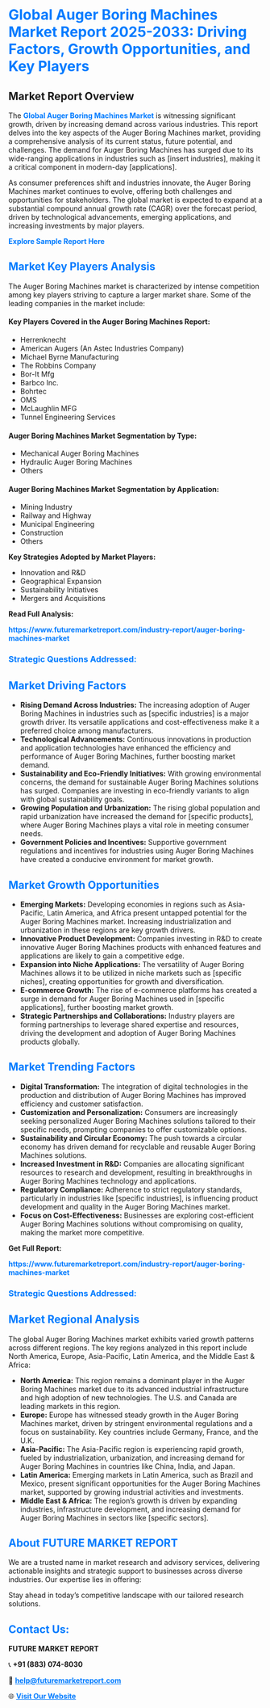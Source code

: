 <h1 style="color: #007BFF;">Global Auger Boring Machines Market Report 2025-2033: Driving Factors, Growth Opportunities, and Key Players</h1>

<section id="overview">
<h2>Market Report Overview</h2>
<p>The <a href="https://www.futuremarketreport.com/industry-report/auger-boring-machines-market" style="color: #007BFF; text-decoration: none;"><strong>Global Auger Boring Machines Market</strong></a> is witnessing significant growth, driven by increasing demand across various industries. This report delves into the key aspects of the Auger Boring Machines market, providing a comprehensive analysis of its current status, future potential, and challenges. The demand for Auger Boring Machines has surged due to its wide-ranging applications in industries such as [insert industries], making it a critical component in modern-day [applications].</p>
<p>As consumer preferences shift and industries innovate, the Auger Boring Machines market continues to evolve, offering both challenges and opportunities for stakeholders. The global market is expected to expand at a substantial compound annual growth rate (CAGR) over the forecast period, driven by technological advancements, emerging applications, and increasing investments by major players.</p>
</section>

<section id="overview">
<p><a href="https://www.futuremarketreport.com/request-sample/reportId=41700" style="color: #007BFF; text-decoration: none;"><strong>Explore Sample Report Here</strong></a></p>
</section>

<section id="key-players">
<h2 style="color: #007BFF;">Market Key Players Analysis</h2>
<p>The Auger Boring Machines market is characterized by intense competition among key players striving to capture a larger market share. Some of the leading companies in the market include:</p>
<h4>Key Players Covered in the Auger Boring Machines Report:</h4>
<ul><li>Herrenknecht</li><li>American Augers (An Astec Industries Company)</li><li>Michael Byrne Manufacturing</li><li>The Robbins Company</li><li>Bor-It Mfg</li><li>Barbco Inc.</li><li>Bohrtec</li><li>OMS</li><li>McLaughlin MFG</li><li>Tunnel Engineering Services</li></ul>
<h4>Auger Boring Machines Market Segmentation by Type:</h4>
<ul><li>Mechanical Auger Boring Machines</li><li>Hydraulic Auger Boring Machines</li><li>Others</li></ul>

<h4>Auger Boring Machines Market Segmentation by Application:</h4>
<ul><li>Mining Industry</li><li>Railway and Highway</li><li>Municipal Engineering</li><li>Construction</li><li>Others</li></ul>
<p><strong>Key Strategies Adopted by Market Players:</strong></p>
<ul>
<li>Innovation and R&D</li>
<li>Geographical Expansion</li>
<li>Sustainability Initiatives</li>
<li>Mergers and Acquisitions</li>
</ul>
</section>

<section>
<p><strong>Read Full Analysis: </strong></p><a href="https://www.futuremarketreport.com/industry-report/auger-boring-machines-market" style="color: #007BFF; text-decoration: none;"><strong>https://www.futuremarketreport.com/industry-report/auger-boring-machines-market</strong></a>
<h3 style="color: #007BFF;">Strategic Questions Addressed:</h3>
</section>

<section id="driving-factors">
<h2 style="color: #007BFF;">Market Driving Factors</h2>
<ul>
<li><strong>Rising Demand Across Industries:</strong> The increasing adoption of Auger Boring Machines in industries such as [specific industries] is a major growth driver. Its versatile applications and cost-effectiveness make it a preferred choice among manufacturers.</li>
<li><strong>Technological Advancements:</strong> Continuous innovations in production and application technologies have enhanced the efficiency and performance of Auger Boring Machines, further boosting market demand.</li>
<li><strong>Sustainability and Eco-Friendly Initiatives:</strong> With growing environmental concerns, the demand for sustainable Auger Boring Machines solutions has surged. Companies are investing in eco-friendly variants to align with global sustainability goals.</li>
<li><strong>Growing Population and Urbanization:</strong> The rising global population and rapid urbanization have increased the demand for [specific products], where Auger Boring Machines plays a vital role in meeting consumer needs.</li>
<li><strong>Government Policies and Incentives:</strong> Supportive government regulations and incentives for industries using Auger Boring Machines have created a conducive environment for market growth.</li>
</ul>
</section>

<section id="growth-opportunities">
<h2 style="color: #007BFF;">Market Growth Opportunities</h2>
<ul>
<li><strong>Emerging Markets:</strong> Developing economies in regions such as Asia-Pacific, Latin America, and Africa present untapped potential for the Auger Boring Machines market. Increasing industrialization and urbanization in these regions are key growth drivers.</li>
<li><strong>Innovative Product Development:</strong> Companies investing in R&D to create innovative Auger Boring Machines products with enhanced features and applications are likely to gain a competitive edge.</li>
<li><strong>Expansion into Niche Applications:</strong> The versatility of Auger Boring Machines allows it to be utilized in niche markets such as [specific niches], creating opportunities for growth and diversification.</li>
<li><strong>E-commerce Growth:</strong> The rise of e-commerce platforms has created a surge in demand for Auger Boring Machines used in [specific applications], further boosting market growth.</li>
<li><strong>Strategic Partnerships and Collaborations:</strong> Industry players are forming partnerships to leverage shared expertise and resources, driving the development and adoption of Auger Boring Machines products globally.</li>
</ul>
</section>

<section id="trending-factors">
<h2 style="color: #007BFF;">Market Trending Factors</h2>
<ul>
<li><strong>Digital Transformation:</strong> The integration of digital technologies in the production and distribution of Auger Boring Machines has improved efficiency and customer satisfaction.</li>
<li><strong>Customization and Personalization:</strong> Consumers are increasingly seeking personalized Auger Boring Machines solutions tailored to their specific needs, prompting companies to offer customizable options.</li>
<li><strong>Sustainability and Circular Economy:</strong> The push towards a circular economy has driven demand for recyclable and reusable Auger Boring Machines solutions.</li>
<li><strong>Increased Investment in R&D:</strong> Companies are allocating significant resources to research and development, resulting in breakthroughs in Auger Boring Machines technology and applications.</li>
<li><strong>Regulatory Compliance:</strong> Adherence to strict regulatory standards, particularly in industries like [specific industries], is influencing product development and quality in the Auger Boring Machines market.</li>
<li><strong>Focus on Cost-Effectiveness:</strong> Businesses are exploring cost-efficient Auger Boring Machines solutions without compromising on quality, making the market more competitive.</li>
</ul>
</section>

<section>
<p><strong>Get Full Report: </strong></p><a href="https://www.futuremarketreport.com/industry-report/auger-boring-machines-market" style="color: #007BFF; text-decoration: none;"><strong>https://www.futuremarketreport.com/industry-report/auger-boring-machines-market</strong></a>
<h3 style="color: #007BFF;">Strategic Questions Addressed:</h3>
</section>


<section id="regional-analysis">
<h2 style="color: #007BFF;">Market Regional Analysis</h2>
<p>The global Auger Boring Machines market exhibits varied growth patterns across different regions. The key regions analyzed in this report include North America, Europe, Asia-Pacific, Latin America, and the Middle East & Africa:</p>
<ul>
<li><strong>North America:</strong> This region remains a dominant player in the Auger Boring Machines market due to its advanced industrial infrastructure and high adoption of new technologies. The U.S. and Canada are leading markets in this region.</li>
<li><strong>Europe:</strong> Europe has witnessed steady growth in the Auger Boring Machines market, driven by stringent environmental regulations and a focus on sustainability. Key countries include Germany, France, and the U.K.</li>
<li><strong>Asia-Pacific:</strong> The Asia-Pacific region is experiencing rapid growth, fueled by industrialization, urbanization, and increasing demand for Auger Boring Machines in countries like China, India, and Japan.</li>
<li><strong>Latin America:</strong> Emerging markets in Latin America, such as Brazil and Mexico, present significant opportunities for the Auger Boring Machines market, supported by growing industrial activities and investments.</li>
<li><strong>Middle East & Africa:</strong> The region’s growth is driven by expanding industries, infrastructure development, and increasing demand for Auger Boring Machines in sectors like [specific sectors].</li>
</ul>
</section>

<footer>
<h2 style="color: #007BFF;">About FUTURE MARKET REPORT</h2>
<p>We are a trusted name in market research and advisory services, delivering actionable insights and strategic support to businesses across diverse industries. Our expertise lies in offering:</p>

<p>Stay ahead in today’s competitive landscape with our tailored research solutions.</p>

<h2 style="color: #007BFF;">Contact Us:</h2>
<p><strong>FUTURE MARKET REPORT</strong></p>
<p>📞 <strong>+91 (883) 074-8030</strong></p>
<p>📧 <strong><a href="mailto:help@futuremarketreport.com" style="color: #007BFF;">help@futuremarketreport.com</a></strong></p>
<p>🌐 <strong><a href="https://www.futuremarketreport.com/" style="color: #007BFF;">Visit Our Website</a></strong></p>
</footer>